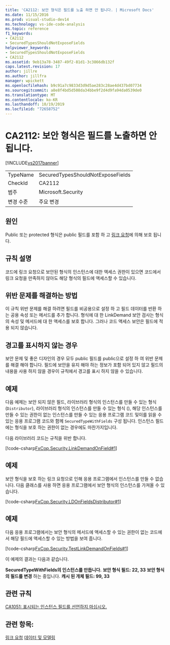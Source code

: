 ```yaml
---
title: 'CA2112: 보안 형식은 필드를 노출 하면 안 됩니다. | Microsoft Docs'
ms.date: 11/15/2016
ms.prod: visual-studio-dev14
ms.technology: vs-ide-code-analysis
ms.topic: reference
f1_keywords:
- CA2112
- SecuredTypesShouldNotExposeFields
helpviewer_keywords:
- SecuredTypesShouldNotExposeFields
- CA2112
ms.assetid: 9eb13a78-3487-49f2-81d1-3c3866db132f
caps.latest.revision: 17
author: jillre
ms.author: jillfra
manager: wpickett
ms.openlocfilehash: b9c91a7c9833d3d9d5ae283c28ae4d437bd07734
ms.sourcegitcommit: a8e8f4bd5d508da34bbe9f2d4d9fa94da0539de0
ms.translationtype: MT
ms.contentlocale: ko-KR
ms.lasthandoff: 10/19/2019
ms.locfileid: "72658752"
---
```

# <a name="ca2112-secured-types-should-not-expose-fields"></a>CA2112: 보안 형식은 필드를 노출하면 안 됩니다.
[!INCLUDE[vs2017banner](../includes/vs2017banner.md)]

|||
|-|-|
|TypeName|SecuredTypesShouldNotExposeFields|
|CheckId|CA2112|
|범주|Microsoft.Security|
|변경 수준|주요 변경|

## <a name="cause"></a>원인
 Public 또는 protected 형식은 public 필드를 포함 하 고 [링크 요청](https://msdn.microsoft.com/library/a33fd5f9-2de9-4653-a4f0-d9df25082c4d)에 의해 보호 됩니다.

## <a name="rule-description"></a>규칙 설명
 코드에 링크 요청으로 보안된 형식의 인스턴스에 대한 액세스 권한이 있으면 코드에서 링크 요청을 만족하지 않아도 해당 형식의 필드에 액세스할 수 있습니다.

## <a name="how-to-fix-violations"></a>위반 문제를 해결하는 방법
 이 규칙 위반 문제를 해결 하려면 필드를 비공용으로 설정 하 고 필드 데이터를 반환 하는 공용 속성 또는 메서드를 추가 합니다. 형식에 대 한 LinkDemand 보안 검사는 형식의 속성 및 메서드에 대 한 액세스를 보호 합니다. 그러나 코드 액세스 보안은 필드에 적용 되지 않습니다.

## <a name="when-to-suppress-warnings"></a>경고를 표시하지 않는 경우
 보안 문제 및 좋은 디자인의 경우 모두 public 필드를 public으로 설정 하 여 위반 문제를 해결 해야 합니다. 필드에 보안을 유지 해야 하는 정보가 포함 되어 있지 않고 필드의 내용을 사용 하지 않을 경우이 규칙에서 경고를 표시 하지 않을 수 있습니다.

## <a name="example"></a>예제
 다음 예제는 보안 되지 않은 필드, 라이브러리 형식의 인스턴스를 만들 수 있는 형식 (`Distributor`), 라이브러리 형식의 인스턴스를 만들 수 있는 형식 (), 해당 인스턴스를 만들 수 있는 권한이 없는 인스턴스를 만들 수 있는 응용 프로그램 코드 및이를 읽을 수 있는 응용 프로그램 코드와 함께 `SecuredTypeWithFields` 구성 됩니다. 인스턴스 필드에는 형식을 보호 하는 권한이 없는 경우에도 마찬가지입니다.

 다음 라이브러리 코드는 규칙을 위반 합니다.

 [!code-csharp[FxCop.Security.LinkDemandOnField#1](../snippets/csharp/VS_Snippets_CodeAnalysis/FxCop.Security.LinkDemandOnField/cs/FxCop.Security.LinkDemandOnField.cs#1)]

## <a name="example"></a>예제
 보안 형식을 보호 하는 링크 요청으로 인해 응용 프로그램에서 인스턴스를 만들 수 없습니다. 다음 클래스를 사용 하면 응용 프로그램에서 보안 형식의 인스턴스를 가져올 수 있습니다.

 [!code-csharp[FxCop.Security.LDOnFieldsDistributor#1](../snippets/csharp/VS_Snippets_CodeAnalysis/FxCop.Security.LDOnFieldsDistributor/cs/FxCop.Security.LDOnFieldsDistributor.cs#1)]

## <a name="example"></a>예제
 다음 응용 프로그램에서는 보안 형식의 메서드에 액세스할 수 있는 권한이 없는 코드에서 해당 필드에 액세스할 수 있는 방법을 보여 줍니다.

 [!code-csharp[FxCop.Security.TestLinkDemandOnFields#1](../snippets/csharp/VS_Snippets_CodeAnalysis/FxCop.Security.TestLinkDemandOnFields/cs/FxCop.Security.TestLinkDemandOnFields.cs#1)]

 이 예제의 결과는 다음과 같습니다.

 **SecuredTypeWithFields의 인스턴스를 만듭니다.** 
**보안 형식 필드: 22, 33** 
**보안 형식의 필드를 변경** 하는 중입니다. 
**캐시 된 개체 필드: 99, 33**
## <a name="related-rules"></a>관련 규칙
 [CA1051: 표시되는 인스턴스 필드를 선언하지 마십시오.](../code-quality/ca1051-do-not-declare-visible-instance-fields.md)

## <a name="see-also"></a>관련 항목:
 [링크 요청](https://msdn.microsoft.com/library/a33fd5f9-2de9-4653-a4f0-d9df25082c4d) [데이터 및 모델링](https://msdn.microsoft.com/library/8c37635d-e2c1-4b64-a258-61d9e87405e6)
